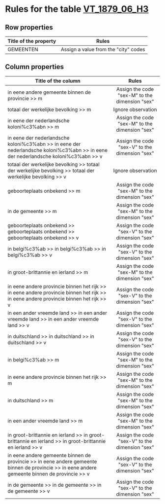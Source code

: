 # Rules for the table [VT_1879_06_H3](https://github.com/cgueret/DataDump/blob/master/xls-marked/VT_1879_06_H3_marked.xls?raw=true)
## Row properties
| Title of the property | Rules |
| --------------------- |:-----:|
| GEMEENTEN | Assign a value from the "city" codes |
## Column properties
| Title of the column | Rules |
| --------------------- |:-----:|
| in eene andere gemeente binnen de provincie >> m | Assign the code "sex-M" to the dimension "sex" |
| totaal der werkelijke bevolking >> m | Ignore observation |
| in eene der nederlandsche koloni%c3%abn >> m | Assign the code "sex-M" to the dimension "sex" |
| in eene der nederlandsche koloni%c3%abn >> in eene der nederlandsche koloni%c3%abn >> in eene der nederlandsche koloni%c3%abn >> v | Assign the code "sex-V" to the dimension "sex" |
| totaal der werkelijke bevolking >> totaal der werkelijke bevolking >> totaal der werkelijke bevolking >> v | Ignore observation |
| geboorteplaats onbekend >> m | Assign the code "sex-M" to the dimension "sex" |
| in de gemeente >> m | Assign the code "sex-M" to the dimension "sex" |
| geboorteplaats onbekend >> geboorteplaats onbekend >> geboorteplaats onbekend >> v | Assign the code "sex-V" to the dimension "sex" |
| in belgi%c3%ab >> in belgi%c3%ab >> in belgi%c3%ab >> v | Assign the code "sex-V" to the dimension "sex" |
| in groot-brittannie en ierland >> m | Assign the code "sex-M" to the dimension "sex" |
| in eene andere provincie binnen het rijk >> in eene andere provincie binnen het rijk >> in eene andere provincie binnen het rijk >> v | Assign the code "sex-V" to the dimension "sex" |
| in een ander vreemde land >> in een ander vreemde land >> in een ander vreemde land >> v | Assign the code "sex-V" to the dimension "sex" |
| in duitschland >> in duitschland >> in duitschland >> v | Assign the code "sex-V" to the dimension "sex" |
| in belgi%c3%ab >> m | Assign the code "sex-M" to the dimension "sex" |
| in eene andere provincie binnen het rijk >> m | Assign the code "sex-M" to the dimension "sex" |
| in duitschland >> m | Assign the code "sex-M" to the dimension "sex" |
| in een ander vreemde land >> m | Assign the code "sex-M" to the dimension "sex" |
| in groot-brittannie en ierland >> in groot-brittannie en ierland >> in groot-brittannie en ierland >> v | Assign the code "sex-V" to the dimension "sex" |
| in eene andere gemeente binnen de provincie >> in eene andere gemeente binnen de provincie >> in eene andere gemeente binnen de provincie >> v | Assign the code "sex-V" to the dimension "sex" |
| in de gemeente >> in de gemeente >> in de gemeente >> v | Assign the code "sex-V" to the dimension "sex" |
